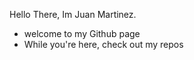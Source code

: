 Hello There, Im Juan Martinez.
 - welcome to my Github page
 - While you're here, check out my repos
